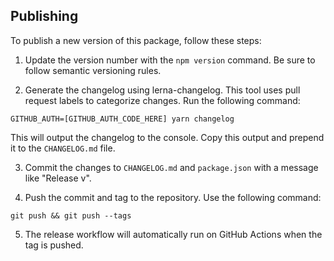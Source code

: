 ## Publishing

To publish a new version of this package, follow these steps:

1. Update the version number with the `npm version` command. Be sure to follow semantic versioning rules.

2. Generate the changelog using lerna-changelog. This tool uses pull request labels to categorize changes. Run the following command:

```
GITHUB_AUTH=[GITHUB_AUTH_CODE_HERE] yarn changelog
```

This will output the changelog to the console. Copy this output and prepend it to the `CHANGELOG.md` file.

3. Commit the changes to `CHANGELOG.md` and `package.json` with a message like "Release v<version>".

4. Push the commit and tag to the repository. Use the following command:

```
git push && git push --tags
```

5. The release workflow will automatically run on GitHub Actions when the tag is pushed.
